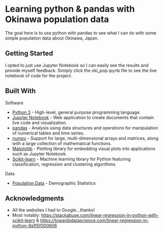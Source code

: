 # Learning python & pandas with Okinawa population data

The goal here is to use python with pandas to see what I can do with some simple population data about Okinawa, Japan.

## Getting Started

I opted to just use Jupyter Notebook so I can easily see the results and provide myself feedback. Simiply click the oki_pop.ipynb file to see the live notebook of code for the project.

## Built With

Software

* [Python 3](https://www.python.org/) - High-level, general purpose programming language.
* [Jupyter Notebook](https://jupyter.org/) - Web application to create documents that contain live code and visualization.
* [pandas](https://pandas.pydata.org/) - Analysis using data structures and operations for manipulation of numerical tables and time series.
* [numpy](http://www.numpy.org/) - Support for large, multi-dimensional arrays and matrices, along with a large collection of mathematical functions.
* [Matplotlib](https://matplotlib.org/) - Plotting library for embedding visual plots into applications such as Jupyter Notebook.
* [Scikit-learn](https://scikit-learn.org/) - Machine learning library for Python featuring classification, regression and clustering algorithms.

Data

* [Population Data](https://www.e-stat.go.jp/en) - Demographic Statistics

## Acknowledgments

* All the websites I had to Google...thanks!
* Most notably: https://stackabuse.com/linear-regression-in-python-with-scikit-learn & https://towardsdatascience.com/linear-regression-in-python-9a1f5f000606